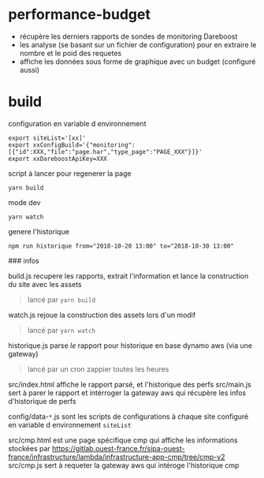 # performance-budget

- récupère les derniers rapports de sondes de monitoring Dareboost
- les analyse (se basant sur un fichier de configuration) pour en extraire le nombre et le poid des requetes
- affiche les données sous forme de graphique avec un budget (configuré aussi)

# build

configuration en variable d environnement
```
export siteList='[xx]'
export xxConfigBuild='{"monitoring":[{"id":XXX,"file":"page.har","type_page":"PAGE_XXX"}]}'
export xxDareboostApiKey=XXX
```


script à lancer pour regenerer la page
```
yarn build
```

mode dev
```
yarn watch
```

genere l'historique
```
npm run historique from="2018-10-20 13:00" to="2018-10-30 13:00"
```

### infos

build.js recupere les rapports, extrait l'information et lance la construction du site avec les assets
> lancé par `yarn build`

watch.js rejoue la construction des assets lors d'un modif
> lancé par `yarn watch`

historique.js parse *le* rapport pour historique en base dynamo aws (via une gateway)
> lancé par un cron zappier toutes les heures


src/index.html affiche le rapport parsé, et l'historique des perfs
src/main.js sert à parer le rapport et intérroger la gateway aws qui récupère les infos d'historique de perfs


config/data-`*`.js sont les scripts de configurations à chaque site configuré en variable d environnement `siteList`


src/cmp.html est une page spécifique cmp qui affiche les informations stockées par https://gitlab.ouest-france.fr/sipa-ouest-france/infrastructure/lambda/infrastructure-app-cmp/tree/cmp-v2
src/cmp.js sert à requeter la gateway aws qui intéroge l'historique cmp
